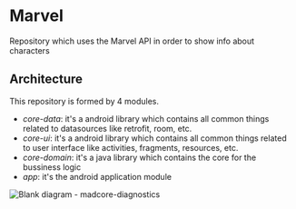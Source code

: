 # Marvel

Repository which uses the Marvel API in order to show info about characters


## Architecture

This repository is formed by 4 modules.
- *core-data*: it's a android library which contains all common things related to datasources like retrofit, room, etc.
- *core-ui*: it's a android library which contains all common things related to user interface like activities, fragments, resources, etc.
- *core-domain*: it's a java library which contains the core for the bussiness logic
- *app*: it's the android application module


![Blank diagram - madcore-diagnostics](https://user-images.githubusercontent.com/5518993/193852470-a9a02cf2-7883-4200-9b68-cc7c8b5f8e2f.png)
